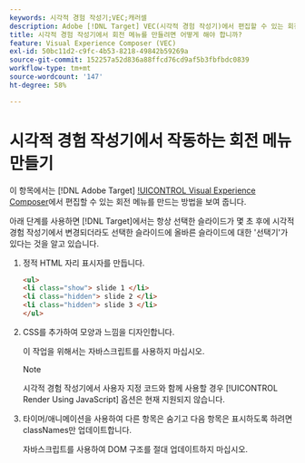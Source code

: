 ```yaml
---
keywords: 시각적 경험 작성기;VEC;캐러셀
description: Adobe [!DNL Target] VEC(시각적 경험 작성기)에서 편집할 수 있는 회전 메뉴를 만드는 방법을 알아봅니다.
title: 시각적 경험 작성기에서 회전 메뉴를 만들려면 어떻게 해야 합니까?
feature: Visual Experience Composer (VEC)
exl-id: 50bc11d2-c9fc-4b53-8218-49842b59269a
source-git-commit: 152257a52d836a88ffcd76cd9af5b3fbfbdc0839
workflow-type: tm+mt
source-wordcount: '147'
ht-degree: 58%

---
```


# 시각적 경험 작성기에서 작동하는 회전 메뉴 만들기

이 항목에서는 [!DNL Adobe Target] [!UICONTROL Visual Experience Composer](VEC)에서 편집할 수 있는 회전 메뉴를 만드는 방법을 보여 줍니다.

아래 단계를 사용하면 [!DNL Target]에서는 항상 선택한 슬라이드가 몇 초 후에 시각적 경험 작성기에서 변경되더라도 선택한 슬라이드에 올바른 슬라이드에 대한 &#39;선택기&#39;가 있다는 것을 알고 있습니다.

1. 정적 HTML 자리 표시자를 만듭니다.

   ```html
   <ul>
   <li class="show"> slide 1 </li>
   <li class="hidden"> slide 2 </li>
   <li class="hidden"> slide 3 </li>
   </ul>
   ```

1. CSS를 추가하여 모양과 느낌을 디자인합니다.

   이 작업을 위해서는 자바스크립트를 사용하지 마십시오.

   >[!NOTE]
   >
   >시각적 경험 작성기에서 사용자 지정 코드와 함께 사용할 경우 [!UICONTROL Render Using JavaScript] 옵션은 현재 지원되지 않습니다.

1. 타이머/애니메이션을 사용하여 다른 항목은 숨기고 다음 항목은 표시하도록 하려면 classNames만 업데이트합니다.

   자바스크립트를 사용하여 DOM 구조를 절대 업데이트하지 마십시오.
